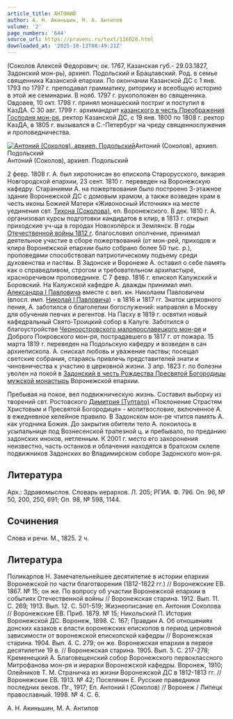 ```yaml
---
article_title: АНТОНИЙ
author: А. Н. Акиньшин, М. А. Антипов
volume: '2'
page_numbers: '644'
source_url: https://pravenc.ru/text/116020.html
downloaded_at: '2025-10-13T08:49:21Z'
---
```


(Соколов Алексей Федорович; ок. 1767, Казанская губ.- 29.03.1827, Задонский мон-рь), архиеп. Подольский и Брацлавский. Род. в семье священника Казанской епархии. По окончании Казанской ДС с 1 янв. 1793 по 1797 г. преподавал грамматику, риторику и всеобщую историю в этой же семинарии. В нояб. 1797 г. рукоположен во священника. Овдовев, 10 окт. 1798 г. принял монашеский постриг и поступил в КазДА. С 30 авг. 1799 г. архимандрит [казанского в честь Преображения Господня мон-ря](<https://pravenc.ru/text/казанского в честь Преображения Господня мон-ря.html>), ректор Казанской ДС, с 19 янв. 1800 по 1808 г. ректор КазДА, в 1805 г. вызывался в С.-Петербург на чреду священнослужения и проповедничества.

[![Антоний (Соколов), архиеп. Подольский](https://pravenc.ru/data/491/447/1234/i200.jpg "Кликните для увеличения картинки")](https://pravenc.ru/data/491/447/1234/i400.jpg)Антоний (Соколов), архиеп. Подольский  
Антоний (Соколов), архиеп. Подольский

2 февр. 1808 г. А. был хиротонисан во епископа Старорусского, викария Новгородской епархии, 23 сент. 1810 г. переведен на Воронежскую кафедру. Стараниями А. на пожертвования было построено 3-этажное здание Воронежской ДС с домовым храмом, а также возведен храм в честь иконы Божией Матери «Живоносный Источник» на месте уединения свт. [Тихона (Соколова)](<https://pravenc.ru/text/Тихона (Соколова).html>), еп. Воронежского. В дек. 1810 г. А. организовал курсы подготовки кандидатов в клир, в 1813 г. открыл приходские уч-ща в городах Новохопёрск и Землянск. В годы [Отечественной войны 1812 г](<https://pravenc.ru/text/Отечественной войны 1812 г.html>). благословил ополчение, принимал деятельное участие в сборе пожертвований (от мон-рей, приходов и клира Воронежской епархии было собрано более 50 тыс. р.), проповедями способствовал патриотическому подъему среди духовенства и паствы. В Задонске и Воронеже А. оставил о себе память как о справедливом, строгом и требовательном архипастыре, красноречивом проповеднике. С 7 февр. 1816 г. епископ Калужский и Боровский. На Калужской кафедре А. дважды принимал имп. [Александра I Павловича](<https://pravenc.ru/text/АЛЕКСАНДР I ПАВЛОВИЧ.html>) вместе с вел. кн. Николаем Павловичем (впосл. имп. [Николай I Павловича](<https://pravenc.ru/text/Николай I Павловича.html>)) - в 1816 и 1817 гг. Знаток церковного пения, А. заботился о благолепии богослужений: направлял в Москву для обучения певчих и регентов. На Пасху в 1819 г. освятил новый кафедральный Свято-Троицкий собор в Калуге. Заботился о благоустройстве [Черноостровского малоярославецкого мон-ря](<https://pravenc.ru/text/МАЛОЯРОСЛАВЕЦКИЙ ЧЕРНООСТРОВСКИЙ ВО ИМЯ СВЯТИТЕЛЯ НИКОЛАЯ ЧУДОТВОРЦА ЖЕНСКИЙ МОНАСТЫРЬ.html>) и Доброго Покровского мон-ря, пострадавшего в 1817 г. от пожара. 15 марта 1819 г. переведен на Подольскую кафедру и возведен в сан архиепископа. А. снискал любовь и уважение паствы; посещал светские собрания, стараясь привлечь представителей знати и чиновничества к участию в церковной жизни. 3 апр. 1823 г. по болезни уволен на покой в [Задонский в честь Рождества Пресвятой Богородицы мужской монастырь](<https://pravenc.ru/text/Задонский в честь Рождества Пресвятой Богородицы мужской монастырь.html>) Воронежской епархии.

Пребывая на покое, вел подвижническую жизнь. Составил выборку из творений свт. Ростовского [Димитрия (Туптало)](https://pravenc.ru/text/Димитрий.html) «Поклонение Страстям Христовым и Пресвятой Богородице» - молитвословие, включенное А. в ежедневное келейное правило. В Задонском мон-ре чтится память А. как угодника Божия. До закрытия обители тело А. покоилось в усыпальнице под Вознесенской трапезной ц. и пребывало, по преданию задонских иноков, нетленным. К 2001 г. место его захоронения неизвестно, часть останков и облачения находятся в братском склепе подвижников Задонских во Владимирском соборе Задонского мон-ря.

## Литература

Арх.: Здравомыслов. Словарь иерархов. Л. 205; РГИА. Ф. 796. Оп. 96, № 50, 200, 250, 691; Оп. 98, № 598, 1144.

## Сочинения

Слова и речи. М., 1825. 2 ч.

## Литература

Поликарпов Н. Замечательнейшее десятилетие в истории епархии Воронежской по части благотворения (1812-1822 гг.) // Воронежские ЕВ. 1867. № 15; он же. По вопросу об участии Воронежской епархии в событиях Отечественной войны // Воронежская старина. 1912. Вып. 11. С. 269; 1913. Вып. 12. С. 501-519; Жизнеописание еп. Антония Соколова // Воронежские ЕВ. Приб. 1879. № 15; Никольский П. История Воронежской ДС. Воронеж, 1898. С. 167; Правдин А. Об отношениях донских казаков к власти воронежских епископов в период церковной зависимости от воронежской епископской кафедры // Воронежская старина. 1904. Вып. 4. С. 279; он же. Воронежская епархия в первое десятилетие 19 в. // Воронежская старина. 1905. Вып. 5. С. 217-278; Кременецкий А. Благовещенский собор Воронежского первоклассного Митрофанова мон-ря и иерархи Воронежской кафедры. Воронеж, 1910; Олейников Т. М. Страничка из жизни Воронежской ДС в 1812-1813 гг. // Воронежские ЕВ. 1913. № 42; Поселянин Е. Русские праведники последних веков. Пг., 1917; Еп. Антоний I (Соколов) // Воронеж / Липецк православный. 1998. № 4. С. 6.

А. Н. Акиньшин,  М. А. Антипов
